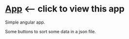 # [App](http://owalk.github.io) <-- click to view this app
Simple angular app. 

Some buttons to sort some data in a json file.
